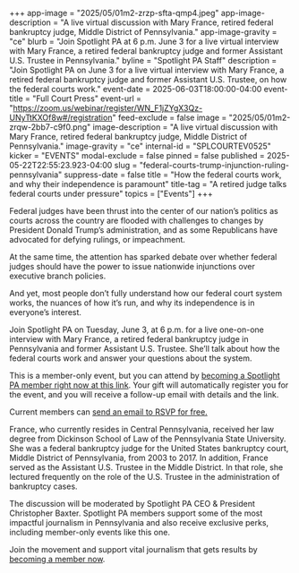 +++
app-image = "2025/05/01m2-zrzp-sfta-qmp4.jpeg"
app-image-description = "A live virtual discussion with Mary France, retired federal bankruptcy judge, Middle District of Pennsylvania."
app-image-gravity = "ce"
blurb = "Join Spotlight PA at 6 p.m. June 3 for a live virtual interview with Mary France, a retired federal bankruptcy judge and former Assistant U.S. Trustee in Pennsylvania."
byline = "Spotlight PA Staff"
description = "Join Spotlight PA on June 3 for a live virtual interview with Mary France, a retired federal bankruptcy judge and former Assistant U.S. Trustee, on how the federal courts work."
event-date = 2025-06-03T18:00:00-04:00
event-title = "Full Court Press"
event-url = "https://zoom.us/webinar/register/WN_F1jZYgX3Qz-UNyTtKXOf8w#/registration"
feed-exclude = false
image = "2025/05/01m2-zrqw-2bb7-c9f0.png"
image-description = "A live virtual discussion with Mary France, retired federal bankruptcy judge, Middle District of Pennsylvania."
image-gravity = "ce"
internal-id = "SPLCOURTEV0525"
kicker = "EVENTS"
modal-exclude = false
pinned = false
published = 2025-05-22T22:55:23.923-04:00
slug = "federal-courts-trump-injunction-ruling-pennsylvania"
suppress-date = false
title = "How the federal courts work, and why their independence is paramount"
title-tag = "A retired judge talks federal courts under pressure"
topics = ["Events"]
+++

Federal judges have been thrust into the center of our nation’s politics as courts across the country are flooded with challenges to changes by President Donald Trump’s administration, and as some Republicans have advocated for defying rulings, or impeachment.

At the same time, the attention has sparked debate over whether federal judges should have the power to issue nationwide injunctions over executive branch policies.

And yet, most people don’t fully understand how our federal court system works, the nuances of how it’s run, and why its independence is in everyone’s interest.

Join Spotlight PA on Tuesday, June 3, at 6 p.m. for a live one-on-one interview with Mary France, a retired federal bankruptcy judge in Pennsylvania and former Assistant U.S. Trustee. She’ll talk about how the federal courts work and answer your questions about the system.

This is a member-only event, but you can attend by <a href="https://spotlightpa.donorsupport.co/page/donate-onetime?utm_campaign=france_event_registration">becoming a Spotlight PA member right now at this link</a>. Your gift will automatically register you for the event, and you will receive a follow-up email with details and the link.

<p style="text-align: center;"><a href="#XURXNYZZ" style="display: none"></a></p>

 Current members can <a href="mailto:membership@spotlightpa.org">send an email to RSVP for free.</a>

France, who currently resides in Central Pennsylvania, received her law degree from Dickinson School of Law of the Pennsylvania State University. She was a federal bankruptcy judge for the United States bankruptcy court, Middle District of Pennsylvania, from 2003 to 2017. In addition, France served as the Assistant U.S. Trustee in the Middle District. In that role, she lectured frequently on the role of the U.S. Trustee in the administration of bankruptcy cases.

The discussion will be moderated by Spotlight PA CEO &amp; President Christopher Baxter. Spotlight PA members support some of the most impactful journalism in Pennsylvania and also receive exclusive perks, including member-only events like this one.

Join the movement and support vital journalism that gets results by <a href="https://spotlightpa.donorsupport.co/page/donate-onetime?utm_campaign=france_event_registration">becoming a member now</a>.<strong></strong>

